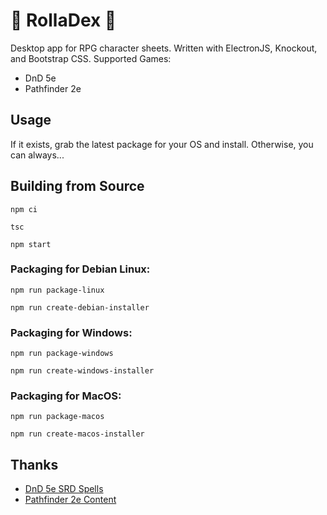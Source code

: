 # 🎲 RollaDex 🎲
Desktop app for RPG character sheets.  Written with ElectronJS, Knockout, and Bootstrap CSS.
Supported Games:
- DnD 5e
- Pathfinder 2e

## Usage
If it exists, grab the latest package for your OS and install.  Otherwise, you can always...

## Building from Source
`npm ci`

`tsc`

`npm start`

### Packaging for Debian Linux:

`npm run package-linux`

`npm run create-debian-installer`

### Packaging for Windows:

`npm run package-windows`

`npm run create-windows-installer`

### Packaging for MacOS:

`npm run package-macos`

`npm run create-macos-installer`

## Thanks
- [DnD 5e SRD Spells](https://github.com/vorpalhex/srd_spells)
- [Pathfinder 2e Content](https://github.com/foundryvtt/pf2e)